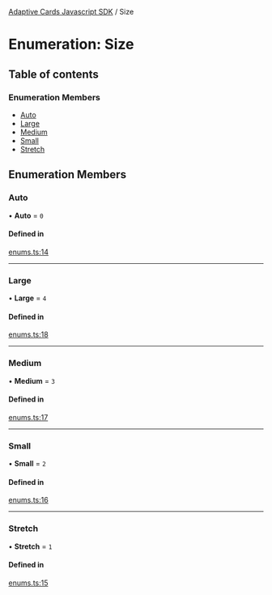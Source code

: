 [Adaptive Cards Javascript SDK](../README.md) / Size

# Enumeration: Size

## Table of contents

### Enumeration Members

- [Auto](Size.md#auto)
- [Large](Size.md#large)
- [Medium](Size.md#medium)
- [Small](Size.md#small)
- [Stretch](Size.md#stretch)

## Enumeration Members

### Auto

• **Auto** = ``0``

#### Defined in

[enums.ts:14](https://github.com/asseco-see/AdaptiveCards/blob/1f0afdc45/source/nodejs/adaptivecards/src/enums.ts#L14)

___

### Large

• **Large** = ``4``

#### Defined in

[enums.ts:18](https://github.com/asseco-see/AdaptiveCards/blob/1f0afdc45/source/nodejs/adaptivecards/src/enums.ts#L18)

___

### Medium

• **Medium** = ``3``

#### Defined in

[enums.ts:17](https://github.com/asseco-see/AdaptiveCards/blob/1f0afdc45/source/nodejs/adaptivecards/src/enums.ts#L17)

___

### Small

• **Small** = ``2``

#### Defined in

[enums.ts:16](https://github.com/asseco-see/AdaptiveCards/blob/1f0afdc45/source/nodejs/adaptivecards/src/enums.ts#L16)

___

### Stretch

• **Stretch** = ``1``

#### Defined in

[enums.ts:15](https://github.com/asseco-see/AdaptiveCards/blob/1f0afdc45/source/nodejs/adaptivecards/src/enums.ts#L15)
